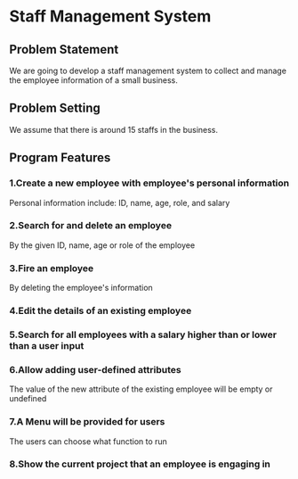 # Staff Management System
## Problem Statement
We are going to develop a staff management system to collect and manage the employee information of a small business.
## Problem Setting
We assume that there is around 15 staffs in the business.
## Program Features
### 1.Create a new employee with employee's personal information
Personal information include: ID, name, age, role, and salary
### 2.Search for and delete an employee 
By the given ID, name, age or role of the employee
### 3.Fire an employee
By deleting the employee's information
### 4.Edit the details of an existing employee
### 5.Search for all employees with a salary higher than or lower than a user input
### 6.Allow adding user-defined attributes
The value of the new attribute of the existing employee will be empty or undefined
### 7.A Menu will be provided for users
The users can choose what function to run 
### 8.Show the current project that an employee is engaging in
